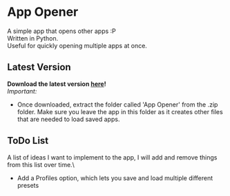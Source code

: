 # App Opener
A simple app that opens other apps :P\
Written in Python.\
Useful for quickly opening multiple apps at once.
## Latest Version
**Download the latest version [here](https://github.com/arachy/appOpener/releases)!**\
*Important:*
- Once downloaded, extract the folder called 'App Opener' from the .zip folder. Make sure you leave the app in this folder as it creates other files that are needed to load saved apps.
## ToDo List
A list of ideas I want to implement to the app, I will add and remove things from this list over time.\
* Add a Profiles option, which lets you save and load multiple different presets
